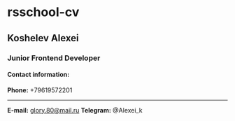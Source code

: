 # rsschool-cv
## Koshelev Alexei
### Junior Frontend Developer
#### Contact information:
**Phone:** +79619572201
************************
**E-mail:** glory.80@mail.ru
**Telegram:** @Alexei_k
